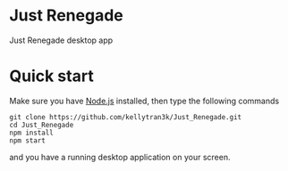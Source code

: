 # Just Renegade

Just Renegade desktop app

# Quick start

Make sure you have [Node.js](https://nodejs.org) installed, then type the following commands

```
git clone https://github.com/kellytran3k/Just_Renegade.git
cd Just_Renegade
npm install
npm start
```

and you have a running desktop application on your screen.
